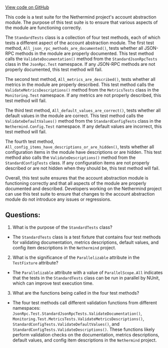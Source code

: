 [View code on GitHub](https://github.com/nethermindeth/nethermind/Nethermind.AccountAbstraction.Test/StandardTests.cs)

This code is a test suite for the Nethermind project's account abstraction module. The purpose of this test suite is to ensure that various aspects of the module are functioning correctly. 

The `StandardTests` class is a collection of four test methods, each of which tests a different aspect of the account abstraction module. The first test method, `All_json_rpc_methods_are_documented()`, tests whether all JSON-RPC methods in the module are properly documented. This test method calls the `ValidateDocumentation()` method from the `StandardJsonRpcTests` class in the `JsonRpc.Test` namespace. If any JSON-RPC methods are not properly documented, this test method will fail.

The second test method, `All_metrics_are_described()`, tests whether all metrics in the module are properly described. This test method calls the `ValidateMetricsDescriptions()` method from the `MetricsTests` class in the `Monitoring.Test` namespace. If any metrics are not properly described, this test method will fail.

The third test method, `All_default_values_are_correct()`, tests whether all default values in the module are correct. This test method calls the `ValidateDefaultValues()` method from the `StandardConfigTests` class in the `Nethermind.Config.Test` namespace. If any default values are incorrect, this test method will fail.

The fourth test method, `All_config_items_have_descriptions_or_are_hidden()`, tests whether all configuration items in the module have descriptions or are hidden. This test method also calls the `ValidateDescriptions()` method from the `StandardConfigTests` class. If any configuration items are not properly described or are not hidden when they should be, this test method will fail.

Overall, this test suite ensures that the account abstraction module is functioning correctly and that all aspects of the module are properly documented and described. Developers working on the Nethermind project can use this test suite to ensure that changes to the account abstraction module do not introduce any issues or regressions.
## Questions: 
 1. What is the purpose of the `StandardTests` class?
- The `StandardTests` class is a test fixture that contains four test methods for validating documentation, metrics descriptions, default values, and config item descriptions in the `Nethermind` project.

2. What is the significance of the `Parallelizable` attribute in the `TestFixture` attribute?
- The `Parallelizable` attribute with a value of `ParallelScope.All` indicates that the tests in the `StandardTests` class can be run in parallel by NUnit, which can improve test execution time.

3. What are the functions being called in the four test methods?
- The four test methods call different validation functions from different namespaces: `JsonRpc.Test.StandardJsonRpcTests.ValidateDocumentation()`, `Monitoring.Test.MetricsTests.ValidateMetricsDescriptions()`, `StandardConfigTests.ValidateDefaultValues()`, and `StandardConfigTests.ValidateDescriptions()`. These functions likely perform validation checks on the documentation, metrics descriptions, default values, and config item descriptions in the `Nethermind` project.